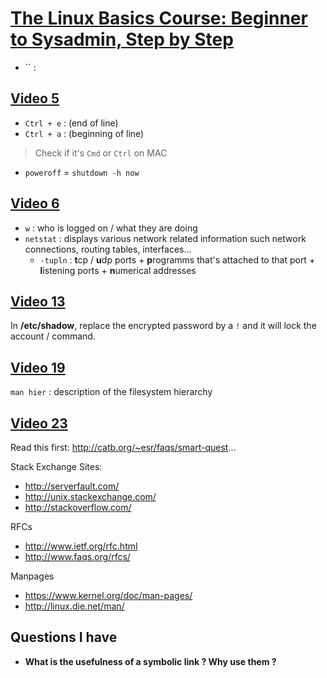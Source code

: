 # [The Linux Basics Course: Beginner to Sysadmin, Step by Step](https://www.youtube.com/playlist?list=PLtK75qxsQaMLZSo7KL-PmiRarU7hrpnwK)

- `` :

## [Video 5](https://www.youtube.com/watch?v=ZeZVkA1zjWg&list=PLtK75qxsQaMLZSo7KL-PmiRarU7hrpnwK&index=5)

- `Ctrl + e` : (end of line)
- `Ctrl + a`  : (beginning of line) 

> Check if it's `Cmd` or `Ctrl` on MAC

- `poweroff` = `shutdown -h now`

## [Video 6](https://www.youtube.com/watch?v=EbOEqycEFeM&index=6&list=PLtK75qxsQaMLZSo7KL-PmiRarU7hrpnwK)

- `w` : who is logged on / what they are doing
- `netstat` : displays various network related information such network connections, routing tables, interfaces...
    + `-tupln` : **t**cp / **u**dp ports + **p**rogramms that's attached to that port +  **l**istening ports + **n**umerical addresses

## [Video 13](https://www.youtube.com/watch?v=UN1QB5BIvps&list=PLtK75qxsQaMLZSo7KL-PmiRarU7hrpnwK&index=13)

In **/etc/shadow**, replace the encrypted password by a `!` and it will lock the account / command.

## [Video 19](https://www.youtube.com/watch?v=svh8sSuz5BI&list=PLtK75qxsQaMLZSo7KL-PmiRarU7hrpnwK&index=19)

`man hier` : description of the filesystem hierarchy

## [Video 23](https://www.youtube.com/watch?v=kXWZz8RcW4o&list=PLtK75qxsQaMLZSo7KL-PmiRarU7hrpnwK&index=23)

Read this first: 
http://catb.org/~esr/faqs/smart-quest... 

Stack Exchange Sites: 
- http://serverfault.com/ 
- http://unix.stackexchange.com/ 
- http://stackoverflow.com/ 

RFCs 
- http://www.ietf.org/rfc.html 
- http://www.faqs.org/rfcs/ 
 
Manpages 
- https://www.kernel.org/doc/man-pages/ 
- http://linux.die.net/man/

## Questions I have

- **What is the usefulness of a symbolic link ? Why use them ?**
